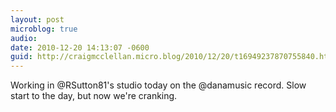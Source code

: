 ```yaml
---
layout: post
microblog: true
audio: 
date: 2010-12-20 14:13:07 -0600
guid: http://craigmcclellan.micro.blog/2010/12/20/t16949237870755840.html
---
```

Working in @RSutton81's studio today on the @danamusic record.  Slow start to the day, but now we're cranking.
